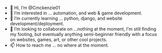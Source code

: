 - 👋 Hi, I’m @Cmckenzie01
- 👀 I’m interested in ... automation, and web & game development. 
- 🌱 I’m currently learning ... python, django, and website development/deployment. 
- 💞️ I’m looking to collaborate on ...nothing at the moment, I'm still finding my footing, but eventually anything semi-beginner friendly with a focus on websites, games, art, or other cool projects. 
- 📫 How to reach me ... no where at the moment. 

<!---
Cmckenzie01/Cmckenzie01 is a ✨ special ✨ repository because its `README.md` (this file) appears on your GitHub profile.
You can click the Preview link to take a look at your changes.
--->
